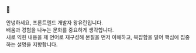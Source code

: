 ### 💫
안녕하세요, 프론트엔드 개발자 왕유린입니다.<br>
배움과 경험을 나누는 문화를 중요하게 생각합니다.<br>
새로 익힌 내용을 제 언어로 재구성해 본질을 먼저 이해하고, 복잡함을 덜어 핵심에 집중하는 설명을 지향합니다.
